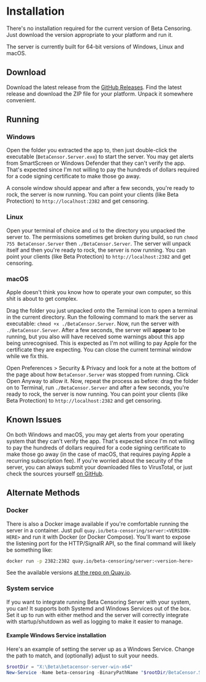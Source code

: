 # Installation

There's no installation required for the current version of Beta Censoring. Just download the version appropriate to your platform and run it.

The server is currently built for 64-bit versions of Windows, Linux and macOS.

## Download

Download the latest release from the [GitHub Releases](https://github.com/silveredgold/beta-censoring/releases). Find the latest release and download the ZIP file for your platform. Unpack it somewhere convenient.

## Running

### Windows

Open the folder you extracted the app to, then just double-click the executable (`BetaCensor.Server.exe`) to start the server. You may get alerts from SmartScreen or Windows Defender that they can't verify the app. That's expected since I'm not willing to pay the hundreds of dollars required for a code signing certificate to make those go away.

A console window should appear and after a few seconds, you're ready to rock, the server is now running. You can point your clients (like Beta Protection) to `http://localhost:2382` and get censoring.

### Linux

Open your terminal of choice and `cd` to the directory you unpacked the server to. The permissions sometimes get broken during build, so run `chmod 755 BetaCensor.Server` then `./BetaCensor.Server`. The server will unpack itself and then you're ready to rock, the server is now running. You can point your clients (like Beta Protection) to `http://localhost:2382` and get censoring.

### macOS

Apple doesn't think you know how to operate your own computer, so this shit is about to get complex.

Drag the folder you just unpacked onto the Terminal icon to open a terminal in the current directory. Run the following command to mark the server as executable: `chmod +x ./BetaCensor.Server`. Now, run the server with `./BetaCensor.Server`. After a few seconds, the server will **appear** to be running, but you also will have received some warnings about this app being unrecognised. This is expected as I'm not willing to pay Apple for the certificate they are expecting. You can close the current terminal window while we fix this.

Open Preferences > Security & Privacy and look for a note at the bottom of the page about how `BetaCensor.Server` was stopped from running. Click Open Anyway to allow it. Now, repeat the process as before: drag the folder on to Terminal, run `./BetaCensor.Server` and after a few seconds, you're ready to rock, the server is now running. You can point your clients (like Beta Protection) to `http://localhost:2382` and get censoring.

## Known Issues

On both Windows and macOS, you may get alerts from your operating system that they can't verify the app. That's expected since I'm not willing to pay the hundreds of dollars required for a code signing certificate to make those go away (in the case of macOS, that requires paying Apple a recurring subscription fee). If you're worried about the security of the server, you can always submit your downloaded files to VirusTotal, or just check the sources yourself [on GitHub](https://github.com/silveredgold/beta-censoring).

## Alternate Methods

### Docker

There is also a Docker image available if you're comfortable running the server in a container. Just pull `quay.io/beta-censoring/server:<VERSION-HERE>` and run it with Docker (or Docker Compose). You'll want to expose the listening port for the HTTP/SignalR API, so the final command will likely be something like:

```bash
docker run -p 2382:2382 quay.io/beta-censoring/server:<version-here>
```

See the available versions [at the repo on Quay.io](https://quay.io/repository/beta-censoring/server).

### System service

If you want to integrate running Beta Censoring Server with your system, you can! It supports both Systemd and Windows Services out of the box. Set it up to run with either method and the server will correctly integrate with startup/shutdown as well as logging to make it easier to manage.

#### Example Windows Service installation

Here's an example of setting the server up as a Windows Service. Change the path to match, and (optionally) adjust to suit your needs.

```powershell
$rootDir = "X:\Beta\betacensor-server-win-x64"
New-Service -Name beta-censoring -BinaryPathName "$rootDir/BetaCensor.Server.exe --contentRoot \"$rootDir\"" -DisplayName "Beta Censoring Server" -StartupType Automatic
```
